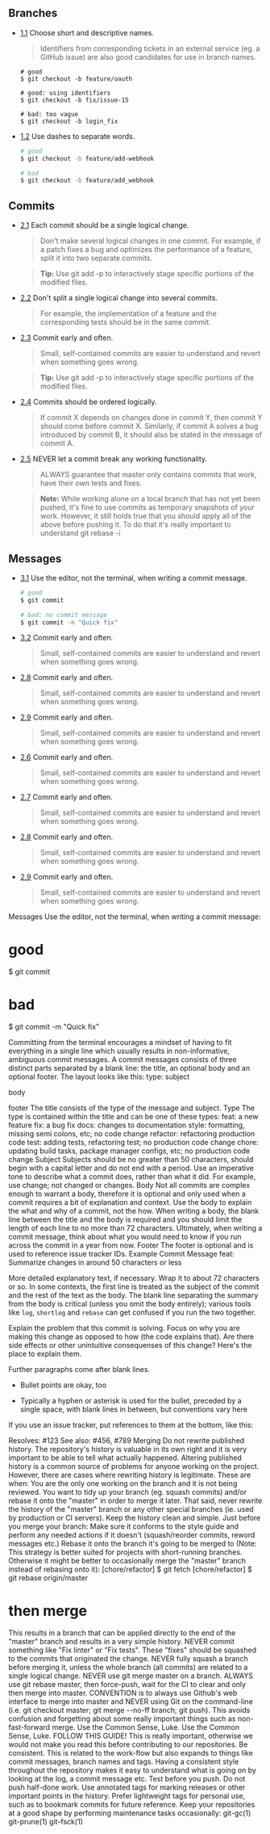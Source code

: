 ## Branches

  - [1.1](#) Choose short and descriptive names.
    > Identifiers from corresponding tickets in an external service (eg. a GitHub issue) are also good candidates for use in branch names.
  
    ```
    # good
    $ git checkout -b feature/oauth
    
    # good: using identifiers
    $ git checkout -b fix/issue-15

    # bad: too vague
    $ git checkout -b login_fix
    ```
    
  - [1.2](#) Use dashes to separate words.
  
    ```sh
    # good
    $ git checkout -b feature/add-webhook

    # bad
    $ git checkout -b feature/add_webhook
    ```
    
## Commits

  - [2.1](#) Each commit should be a single logical change. 
    > Don't make several logical changes in one commit. For example, if a patch fixes a bug and optimizes the performance of a feature, split it into two separate commits.
    
    > **Tip:** Use git add -p to interactively stage specific portions of the modified files.
    
  - [2.2](#) Don't split a single logical change into several commits.
    > For example, the implementation of a feature and the corresponding tests should be in the same commit.
      
  - [2.3](#) Commit early and often.
    > Small, self-contained commits are easier to understand and revert when something goes wrong.
    
    > **Tip:** Use git add -p to interactively stage specific portions of the modified files.
    
  - [2.4](#) Commits should be ordered logically.
    > If commit X depends on changes done in commit Y, then commit Y should come before commit X. Similarly, if commit A solves a bug introduced by commit B, it should also be stated in the message of commit A.


  - [2.5](#) NEVER let a commit break any working functionality.
    > ALWAYS guarantee that master only contains commits that work, have their own tests and fixes.  
    
    > **Note:** While working alone on a local branch that has not yet been pushed, it's fine to use commits as temporary snapshots of your work. However, it still holds true that you should apply all of the above before pushing it. To do that it's really important to understand git rebase -i 
    
## Messages

  - [3.1](#) Use the editor, not the terminal, when writing a commit message.
  
    ```sh
    # good
    $ git commit

    # bad: no commit message
    $ git commit -m "Quick fix"
    ```
  
  - [3.2](#) Commit early and often.
    > Small, self-contained commits are easier to understand and revert when something goes wrong.
  - [2.8](#) Commit early and often.
    > Small, self-contained commits are easier to understand and revert when something goes wrong.
  - [2.9](#) Commit early and often.
    > Small, self-contained commits are easier to understand and revert when something goes wrong.
   
  - [2.6](#) Commit early and often.
    > Small, self-contained commits are easier to understand and revert when something goes wrong.
  - [2.7](#) Commit early and often.
    > Small, self-contained commits are easier to understand and revert when something goes wrong.
  - [2.8](#) Commit early and often.
    > Small, self-contained commits are easier to understand and revert when something goes wrong.
  - [2.9](#) Commit early and often.
    > Small, self-contained commits are easier to understand and revert when something goes wrong.


Messages
Use the editor, not the terminal, when writing a commit message:
# good
$ git commit

# bad
$ git commit -m "Quick fix"

Committing from the terminal encourages a mindset of having to fit everything in a single line which usually results in non-informative, ambiguous commit messages.
A commit messages consists of three distinct parts separated by a blank line: the title, an optional body and an optional footer. The layout looks like this:
type: subject

body

footer
The title consists of the type of the message and subject.
Type
The type is contained within the title and can be one of these types:
feat: a new feature
fix: a bug fix
docs: changes to documentation
style: formatting, missing semi colons, etc; no code change
refactor: refactoring production code
test: adding tests, refactoring test; no production code change
chore: updating build tasks, package manager configs, etc; no production code change
Subject
Subjects should be no greater than 50 characters, should begin with a capital letter and do not end with a period.
Use an imperative tone to describe what a commit does, rather than what it did. For example, use change; not changed or changes.
Body
Not all commits are complex enough to warrant a body, therefore it is optional and only used when a commit requires a bit of explanation and context. Use the body to explain the what and why of a commit, not the how.
When writing a body, the blank line between the title and the body is required and you should limit the length of each line to no more than 72 characters.
Ultimately, when writing a commit message, think about what you would need to know if you run across the commit in a year from now.
Footer
The footer is optional and is used to reference issue tracker IDs.
Example Commit Message
feat: Summarize changes in around 50 characters or less

More detailed explanatory text, if necessary. Wrap it to about 72
characters or so. In some contexts, the first line is treated as the
subject of the commit and the rest of the text as the body. The
blank line separating the summary from the body is critical (unless
you omit the body entirely); various tools like `log`, `shortlog`
and `rebase` can get confused if you run the two together.

Explain the problem that this commit is solving. Focus on why you
are making this change as opposed to how (the code explains that).
Are there side effects or other unintuitive consequenses of this
change? Here's the place to explain them.

Further paragraphs come after blank lines.

 - Bullet points are okay, too

 - Typically a hyphen or asterisk is used for the bullet, preceded
   by a single space, with blank lines in between, but conventions
   vary here

If you use an issue tracker, put references to them at the bottom,
like this:

Resolves: #123
See also: #456, #789
Merging
Do not rewrite published history. The repository's history is valuable in its own right and it is very important to be able to tell what actually happened. Altering published history is a common source of problems for anyone working on the project.
However, there are cases where rewriting history is legitimate. These are when:
You are the only one working on the branch and it is not being reviewed.
You want to tidy up your branch (eg. squash commits) and/or rebase it onto the "master" in order to merge it later.
That said, never rewrite the history of the "master" branch or any other special branches (ie. used by production or CI servers).
Keep the history clean and simple. Just before you merge your branch:
Make sure it conforms to the style guide and perform any needed actions if it doesn't (squash/reorder commits, reword messages etc.)
Rebase it onto the branch it's going to be merged to (Note: This strategy is better suited for projects with short-running branches. Otherwise it might be better to occasionally merge the "master" branch instead of rebasing onto it):
[chore/refactor] $ git fetch
[chore/refactor] $ git rebase origin/master
# then merge
This results in a branch that can be applied directly to the end of the "master" branch and results in a very simple history.
NEVER commit something like "Fix linter" or "Fix tests". These "fixes" should be squashed to the commits that originated the change. 
NEVER fully squash a branch before merging it, unless the whole branch (all commits) are related to a single logical change.
NEVER use  git merge master on a branch. ALWAYS use git rebase master, then force-push, wait for the CI to clear and only then merge into master.
CONVENTION is to always use Github's web interface to merge into master and NEVER using Git on the command-line (i.e. git checkout master; git merge --no-ff branch; git push). This avoids confusion and forgetting about some really important things such as non-fast-forward merge.
Use the Common Sense, Luke. 
Use the Common Sense, Luke. FOLLOW THIS GUIDE! This is really important, otherwise we would not make you read this before contributing to our repositories. 
Be consistent. This is related to the work-flow but also expands to things like commit messages, branch names and tags. Having a consistent style throughout the repository makes it easy to understand what is going on by looking at the log, a commit message etc.
Test before you push. Do not push half-done work.
Use annotated tags for marking releases or other important points in the history. Prefer lightweight tags for personal use, such as to bookmark commits for future reference.
Keep your repositories at a good shape by performing maintenance tasks occasionally:
git-gc(1)
git-prune(1)
git-fsck(1)
